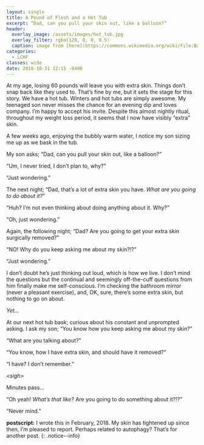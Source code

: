 ```yaml
---
layout: single
title: A Pound of Flesh and a Hot Tub
excerpt: “Dad, can you pull your skin out, like a balloon?”
header:
  overlay_image: /assets/images/hot_tub.jpg
  overlay_filter: rgba(128, 0, 0, 0.5)
  caption: image from [here](https://commons.wikimedia.org/wiki/File:Bagby_hot_springs_oregon.jpg#file)
categories:
  - LCHF
classes: wide
date: 2018-10-31 12:15 -0400
---
```


At my age, losing 60 pounds will leave you with extra skin. Things don’t snap back like they used to. That’s fine by me, but it sets the stage for this story. We have a hot tub. Winters and hot tubs are simply awesome. My teenaged son never misses the chance for an evening dip and loves company. I’m happy to accept his invite. Despite this almost nightly ritual, throughout my weight loss period, it seems that I now have visibly “extra” skin.

A few weeks ago, enjoying the bubbly warm water, I notice my son sizing me up as we bask in the tub.

My son asks; “Dad, can you pull your skin out, like a balloon?”

“Um, I never tried, I don’t plan to, why?”

“Just wondering.”

The next night; “Dad, that’s a lot of extra skin you have. _What are you going to do about it?_”

“Huh? I’m not even thinking about doing anything about it. Why?”

“Oh, just wondering.”

Again, the following night; “Dad? Are you going to get your extra skin surgically removed?”

“NO! Why do you keep asking me about my skin?!?”

“Just wondering.”

I don’t doubt he’s just thinking out loud, which is how we live. I don’t mind the questions but the continual and seemingly off-the-cuff questions from him finally make me self-conscious. I’m checking the bathroom mirror (never a pleasant exercise), and, OK, sure, there’s some extra skin, but nothing to go on about. 

_Yet…_

At our next hot tub bask; curious about his constant and unprompted asking. I ask my son; “You know how you keep asking me about my skin?”

“What are you talking about?”

“You know, how I have extra skin, and should have it removed?”

“I have? I don’t remember.”

_\<sigh\>_

Minutes pass…

“Oh yeah! _What’s that like?_ Are you going to do something about it?!?”

“Never mind.”

__postscript:__ I wrote this in February, 2018. My skin has tightened up since then, I’m pleased to report. Perhaps related to autophagy? That’s for another post.
{: .notice--info}
